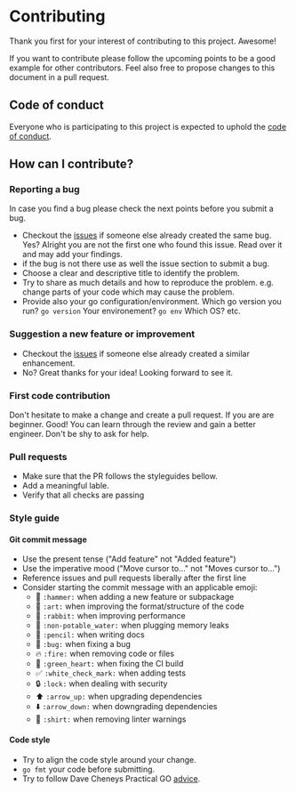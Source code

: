 # Contributing
Thank you first for your interest of contributing to this project. Awesome!

 If you want to contribute please follow the upcoming points to be a good example for other contributors.
 Feel also free to propose changes to this document in a pull request.

## Code of conduct
Everyone who is participating to this project is expected to uphold the [code of conduct](https://github.com/NewStore-oss/handgover/blob/master/CODE_OF_CONDUCT.md).

## How can I contribute?
### Reporting a bug
In case you find a bug please check the next points before you submit a bug.

 - Checkout the [issues](https://github.com/NewStore-OSS/handgover/issues) if someone else already created the same bug. Yes? Alright you are not the first one who found this issue. Read over it and may add your findings.
 - if the bug is not there use as well the issue section to submit a bug.
 - Choose a clear and descriptive title to identify the problem.
 - Try to share as much details and how to reproduce the problem. e.g. change parts of your code which may cause the problem.
 - Provide also your go configuration/environment. Which go version you run? `go version` Your environement? `go env` Which OS? etc.

### Suggestion a new feature or improvement
 - Checkout the [issues](https://github.com/NewStore-OSS/handgover/issues) if someone else already created a similar enhancement.
 - No? Great thanks for your idea! Looking forward to see it.

 ### First code contribution
Don't hesitate to make a change and create a pull request. If you are are beginner. Good! You can learn through the review and gain a better engineer.  Don't be shy to ask for help.

### Pull requests
- Make sure that the PR follows the styleguides bellow.
- Add a meaningful lable.
- Verify that all checks are passing

### Style guide
#### Git commit message
- Use the present tense ("Add feature" not "Added feature")
- Use the imperative mood ("Move cursor to..." not "Moves cursor to...")
- Reference issues and pull requests liberally after the first line
- Consider starting the commit message with an applicable emoji:
  -  :hammer: `:hammer:` when adding a new feature or subpackage
  - 🎨 `:art:` when improving the format/structure of the code
  - 🐎 `:rabbit:` when improving performance
  - 🚱 `:non-potable_water:` when plugging memory leaks
  - 📝 `:pencil:` when writing docs
  - 🐛 `:bug:` when fixing a bug
  - 🔥 `:fire:` when removing code or files
  - 💚 `:green_heart:` when fixing the CI build
  - ✅ `:white_check_mark:` when adding tests
  - 🔒 `:lock:` when dealing with security
  - ⬆️ `:arrow_up:` when upgrading dependencies
  - ⬇️ `:arrow_down:` when downgrading dependencies
  - 👕 `:shirt:` when removing linter warnings

#### Code style
 - Try to align the code style around your change.
 - `go fmt` your code before submitting.
 - Try to follow Dave Cheneys Practical GO [advice](https://dave.cheney.net/practical-go/presentations/qcon-china.html).
